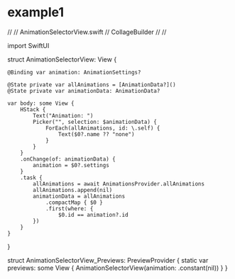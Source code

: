 # example1
//
//  AnimationSelectorView.swift
//  CollageBuilder
//
//

import SwiftUI

struct AnimationSelectorView: View {
    
    @Binding var animation: AnimationSettings?
    
    @State private var allAnimations = [AnimationData?]()
    @State private var animationData: AnimationData?
    
    var body: some View {
        HStack {
            Text("Animation: ")
            Picker("", selection: $animationData) {
                ForEach(allAnimations, id: \.self) {
                    Text($0?.name ?? "none")
                }
            }
        }
        .onChange(of: animationData) {
            animation = $0?.settings
        }
        .task {
            allAnimations = await AnimationsProvider.allAnimations
            allAnimations.append(nil)
            animationData = allAnimations
                .compactMap { $0 }
                .first(where: {
                    $0.id == animation?.id
            })
        }
    }
}

struct AnimationSelectorView_Previews: PreviewProvider {
    static var previews: some View {
        AnimationSelectorView(animation: .constant(nil))
    }
}
